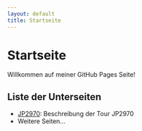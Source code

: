 ```yaml
---
layout: default
title: Startseite
---
```


# Startseite

Willkommen auf meiner GitHub Pages Seite!

## Liste der Unterseiten

- [JP2970](./jp2970.md): Beschreibung der Tour JP2970
- Weitere Seiten...

